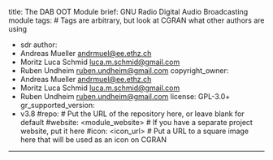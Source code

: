 title: The DAB OOT Module
brief: GNU Radio Digital Audio Broadcasting module
tags: # Tags are arbitrary, but look at CGRAN what other authors are using
  - sdr
author:
  - Andreas Mueller <andrmuel@ee.ethz.ch>
  - Moritz Luca Schmid <luca.m.schmid@gmail.com>
  - Ruben Undheim <ruben.undheim@gmail.com>
copyright_owner:
  - Andreas Mueller <andrmuel@ee.ethz.ch>
  - Moritz Luca Schmid <luca.m.schmid@gmail.com>
  - Ruben Undheim <ruben.undheim@gmail.com>
license: GPL-3.0+
gr_supported_version:
  - v3.8
#repo: # Put the URL of the repository here, or leave blank for default
#website: <module_website> # If you have a separate project website, put it here
#icon: <icon_url> # Put a URL to a square image here that will be used as an icon on CGRAN
---
